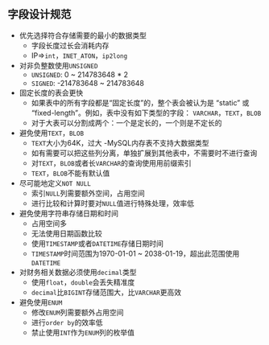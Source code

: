 ## 字段设计规范
- 优先选择符合存储需要的最小的数据类型
  - 字段长度过长会消耗内存
  - IP=>`int`，`INET_ATON`，`ip2long`
- 对非负整数使用`UNSIGNED`
  - `UNSIGNED`: 0 ~ 214783648 * 2
  - `SIGNED`: -214783648 ~ 214783648
- 固定长度的表会更快
  - 如果表中的所有字段都是“固定长度”的，整个表会被认为是 “static” 或 “fixed-length”。例如，表中没有如下类型的字段： `VARCHAR`，`TEXT`，`BLOB`
  - 对于大表可以分割成两个：一个是定长的，一个则是不定长的
- 避免使用`TEXT`，`BLOB`
  - `TEXT`大小为64K，过大
  -MySQL内存表不支持大数据类型
  - 如有需要可以把这些列分离，单独扩展到其他表中，不需要时不进行查询
  - 对`TEXT`，`BLOB`或者长`VARCHAR`的查询使用用前缀索引
  - `TEXT`，`BLOB`不能有默认值
- 尽可能地定义`NOT NULL`
  - 索引`NULL`列需要额外空间，占用空间
  - 进行比较和计算时要对`NULL`值进行特殊处理，效率低
- 避免使用字符串存储日期和时间
  - 占用空间多
  - 无法使用日期函数比较
  - 使用`TIMESTAMP`或者`DATETIME`存储日期时间
  - `TIMESTAMP`时间范围为1970-01-01 ~ 2038-01-19，超出此范围使用`DATETIME`
- 对财务相关数据必须使用`decimal`类型
  - 使用`float`，`double`会丢失精准度
  - `decimal`比`BIGINT`存储范围大，比`VARCHAR`更高效
- 避免使用`ENUM`
  - 修改`ENUM`列需要额外占用空间
  - 进行`order by`的效率低
  - 禁止使用`INT`作为`ENUM`列的枚举值
